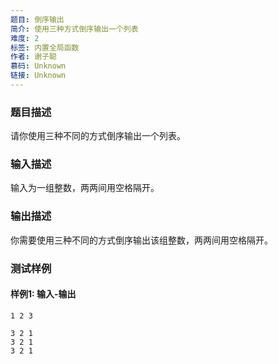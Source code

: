 ```yaml
---
题目: 倒序输出
简介: 使用三种方式倒序输出一个列表
难度: 2
标签: 内置全局函数
作者: 谢子聪
慕码: Unknown
链接: Unknown
---
```


### 题目描述

请你使用三种不同的方式倒序输出一个列表。

### 输入描述

输入为一组整数，两两间用空格隔开。

### 输出描述

你需要使用三种不同的方式倒序输出该组整数，两两间用空格隔开。

### 测试样例

#### 样例1: 输入-输出

```
1 2 3
```

```
3 2 1
3 2 1
3 2 1
```

